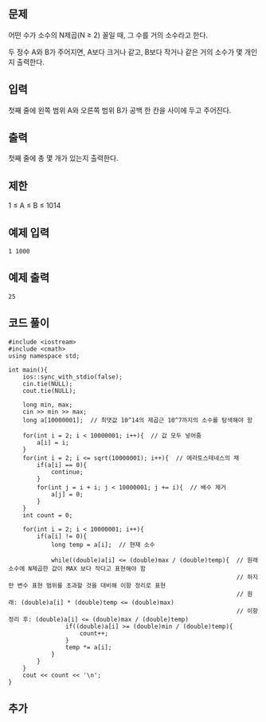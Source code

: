 ## 문제 
어떤 수가 소수의 N제곱(N ≥ 2) 꼴일 때, 그 수를 거의 소수라고 한다.

두 정수 A와 B가 주어지면, A보다 크거나 같고, B보다 작거나 같은 거의 소수가 몇 개인지 출력한다.
## 입력
첫째 줄에 왼쪽 범위 A와 오른쪽 범위 B가 공백 한 칸을 사이에 두고 주어진다.


## 출력
첫째 줄에 총 몇 개가 있는지 출력한다.

## 제한
1 ≤ A ≤ B ≤ 1014

## 예제 입력 
```
1 1000
```

## 예제 출력  
```
25
```
## 코드 풀이
```
#include <iostream>
#include <cmath>
using namespace std;

int main(){
    ios::sync_with_stdio(false);
    cin.tie(NULL);
    cout.tie(NULL);
    
    long min, max;
    cin >> min >> max;
    long a[10000001];  // 최댓값 10^14의 제곱근 10^7까지의 소수를 탐색해야 함  
    
    for(int i = 2; i < 10000001; i++){  // 값 모두 넣어줌
        a[i] = i;
    }
    for(int i = 2; i <= sqrt(10000001); i++){  // 에라토스테네스의 채
        if(a[i] == 0){
            continue;
        }
        for(int j = i + i; j < 10000001; j += i){  // 배수 제거
            a[j] = 0;
        }
    }
    int count = 0;
    
    for(int i = 2; i < 10000001; i++){
        if(a[i] != 0){
            long temp = a[i];  // 현재 소수
            
            while((double)a[i] <= (double)max / (double)temp){  // 원래 소수에 N제곱한 값이 MAX 보다 작다고 표현해야 함
                                                                // 하지만 변수 표현 범위를 초과할 것을 대비해 이항 정리로 표현
                                                                // 원래: (double)a[i] * (double)temp <= (double)max)
                                                                // 이항 정리 후: (double)a[i] <= (double)max / (double)temp)
                if((double)a[i] >= (double)min / (double)temp){
                    count++;
                }
                temp *= a[i];
            }
        }
    }
    cout << count << '\n';
}

```
## 추가
